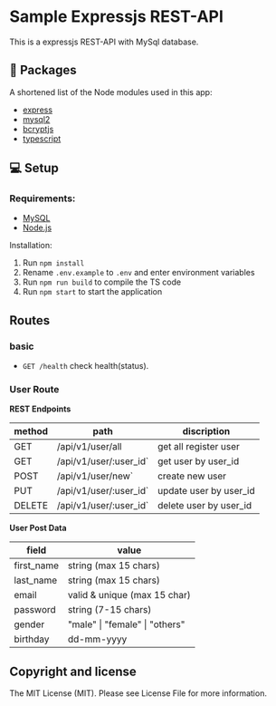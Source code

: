 # Sample Expressjs REST-API

This is a expressjs REST-API with MySql database.

## :pushpin: Packages

A shortened list of the Node modules used in this app:

- [express](https://www.npmjs.com/package/express)
- [mysql2](https://www.npmjs.com/package/mysql2)
- [bcryptjs](https://www.npmjs.com/package/bcryptjs)
- [typescript](https://www.npmjs.com/package/typescript)

## :computer: Setup

### Requirements:

- [MySQL](https://www.mysql.com/de/)
- [Node.js](https://nodejs.org/en/)

Installation:

1. Run `npm install`
2. Rename `.env.example` to `.env` and enter environment variables
3. Run `npm run build` to compile the TS code
4. Run `npm start` to start the application

## Routes

### basic

- `GET /health` check health(status).

### User Route

**REST Endpoints**

| method | path                   | discription            |
| ------ | ---------------------- | ---------------------- |
| GET    | /api/v1/user/all       | get all register user  |
| GET    | /api/v1/user/:user_id` | get user by user_id    |
| POST   | /api/v1/user/new`      | create new user        |
| PUT    | /api/v1/user/:user_id` | update user by user_id |
| DELETE | /api/v1/user/:user_id` | delete user by user_id |

**User Post Data**

| field      | value                          |
| ---------- | ------------------------------ |
| first_name | string (max 15 chars)          |
| last_name  | string (max 15 chars)          |
| email      | valid & unique (max 15 char)   |
| password   | string (7-15 chars)            |
| gender     | "male" \| "female" \| "others" |
| birthday   | dd-mm-yyyy                     |

## Copyright and license

The MIT License (MIT). Please see License File for more information.
